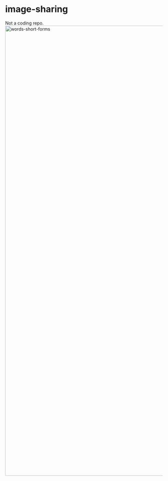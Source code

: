 # image-sharing
Not a coding repo.
<img width="1440" alt="words-short-forms" src="https://github.com/pythonpioneer/image-sharing/assets/85961247/a99d8264-3399-4b01-a599-fad8e5e98386">
